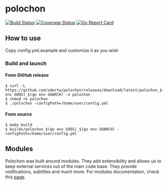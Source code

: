 # polochon

[![Build Status](https://travis-ci.org/odwrtw/polochon.svg?branch=master)](https://travis-ci.org/odwrtw/polochon)
[![Coverage Status](https://coveralls.io/repos/odwrtw/polochon/badge.svg?branch=master&service=github)](https://coveralls.io/github/odwrtw/polochon?branch=master)
[![Go Report Card](https://goreportcard.com/badge/github.com/odwrtw/polochon)](https://goreportcard.com/report/github.com/odwrtw/polochon)


## How to use

Copy config.yml.example and customize it as you wish

### Build and launch

#### From GitHub release

```
$ curl -L https://github.com/odwrtw/polochon/releases/download/latest/polochon_$(go env GOOS)_$(go env GOARCH) -o polochon
$ chmod +x polochon
$ ./polochon -configPath=/home/user/config.yml
```

#### From source

```
$ make build
$ builds/polochon_$(go env GOOS)_$(go env GOARCH) -configPath=/home/user/config.yml
```

## Modules

Polochon was built around modules. They add extensibility and allows us to keep external services out of the main code base. They provide notifications, subtitles and much more. For modules documentation, check this [page](./modules/README.md).
